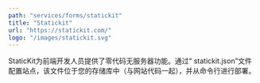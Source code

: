 ```yaml
---
path: "services/forms/statickit"
title: "Statickit"
url: "https://statickit.com/"
logo: "/images/statickit.svg"
---
```


StaticKit为前端开发人员提供了零代码无服务器功能。通过“ statickit.json”文件配置站点，该文件位于您的存储库中（与网站代码一起），并从命令行进行部署。